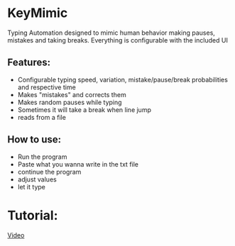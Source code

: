 # KeyMimic
Typing Automation designed to mimic human behavior making pauses, mistakes and taking breaks. Everything is configurable with the included UI

## Features:
- Configurable typing speed, variation, mistake/pause/break probabilities and respective time
- Makes "mistakes" and corrects them
- Makes random pauses while typing
- Sometimes it will take a break when line jump
- reads from a file

## How to use:
- Run the program
- Paste what you wanna write in the txt file
- continue the program
- adjust values
- let it type

# Tutorial:
[Video](tutorial.mp4)
